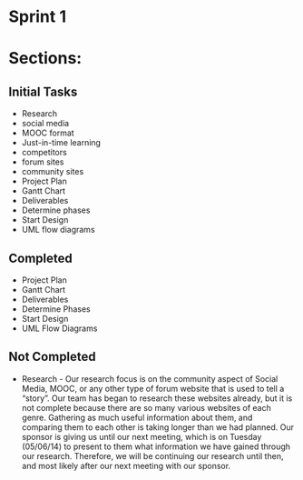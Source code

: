 Sprint 1
========

Sections:
=========

Initial Tasks
-------------
* Research
 * social media
 * MOOC format
 * Just-in-time learning
 * competitors
 * forum sites
 * community sites
* Project Plan
 * Gantt Chart
 * Deliverables
 * Determine phases
* Start Design
 * UML flow diagrams

Completed
---------
* Project Plan
 * Gantt Chart
 * Deliverables
 * Determine Phases
* Start Design
 * UML Flow Diagrams

Not Completed
-------------
* Research - Our research focus is on the community aspect of Social Media, MOOC, or any other type of forum website that is used to tell a “story”. Our team has began to research these websites already, but it is not complete because there are so many various websites of each genre. Gathering as much useful information about them, and comparing them to each other is taking longer than we had planned. Our sponsor is giving us until our next meeting, which is on Tuesday (05/06/14) to present to them what information we have gained through our research. Therefore, we will be continuing our research until then, and most likely after our next meeting with our sponsor.


